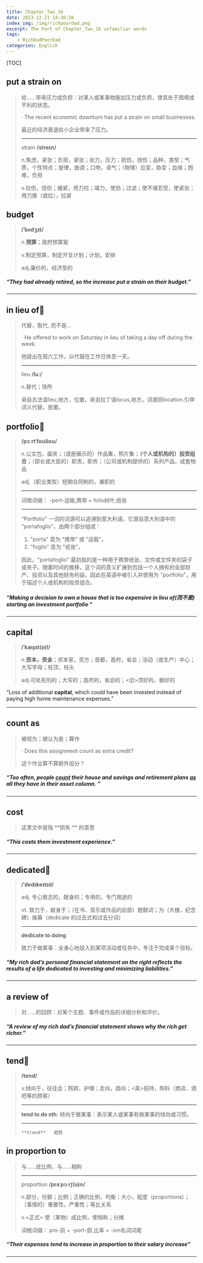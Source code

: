```yaml
---
title: Chapter_Two_16
date: 2023-12-21 14:36:56
index_img: /img/richpoordad.png
excerpt: The Part of Chapter_Two_16 unfamiliar words
tags: 
    - RichDadPoorDad
categories: English
---
```


[TOC]

## put a strain on

> 给……带来压力或负担：对某人或某事物施加压力或负担，使其处于困境或不利的状态。
>
> · The recent economic downturn has put a strain on small businesses.
>
> 最近的经济衰退给小企业带来了压力。
>
> ---
>
> strain **/streɪn/**
>
> n.焦虑，紧张；负担，紧张；张力，压力；损伤，扭伤；品种，类型；气质，个性特点；旋律，曲调；口吻，语气；（物理）应变，胁变；血缘；困难，负担
>
> v.拉伤，扭伤；绷紧，用力拉；竭力，使劲；过滤；使不堪忍受，使紧张；用力推（或拉），拉紧

## budget

> **/ˈbʌdʒɪt/**
>
> n.**预算**；政府预算案
>
> v.制定预算，制定开支计划；计划，安排
>
> adj.廉价的，经济型的

##### “They had already retired, so the increase **put a strain on** their **budget**.”

---

## in lieu of🚩

> 代替，取代,  而不是...
>
> · He offered to work on Saturday in lieu of taking a day off during the week.
>
> 他提出在周六工作，以代替在工作日休息一天。
>
> ---
>
> lieu **/luː/**
>
> n.替代；场所
>
> 来自古法语lieu,地方，位置，来自拉丁语locus,地方，词源同location.引申词义代替，放置。

## portfolio🚩

> **/pɔːrtˈfoʊlioʊ/**
>
> n.公文包，画夹；（成册展示的）作品集，照片集；**（个人或机构的）投资组合**；（部长或大臣的）职责，职务；（公司或机构提供的）系列产品，成套物品
>
> adj.（职业类型）短期合同制的，兼职的
>
> ---
>
> 词根词缀： -port-运输,携带 + folio树叶,纸张
>
> ---
>
> "Portfolio" 一词的词源可以追溯到意大利语。它源自意大利语中的 "portafoglio"，由两个部分组成：
>
> 1. "porta" 意为 "携带" 或 "运载"。
> 2. "foglio" 意为 "纸张"。
>
> 因此，"portafoglio" 最初指的是一种用于携带纸张、文件或文件夹的袋子或夹子。随着时间的推移，这个词的意义扩展到包括一个人拥有的全部财产、投资以及其他财务利益，因此在英语中被引入并使用为 "portfolio"，用于描述个人或机构的投资组合。

##### “Making a decision to own a house that is too expensive **in lieu of**(而不是) starting an investment **portfolio** ”

---

## capital

> **/ˈkæpɪt(ə)l/**
>
> n.**资本，资金**；资本家，资方；首都，首府，省会；活动（或生产）中心；大写字母；柱顶，柱头
>
> adj.可处死刑的；大写的；首府的，省会的；<旧>顶好的，极好的

“Loss of additional **capital**, which could have been invested instead of paying high home maintenance expenses.”

---

## count as

> 被视为；被认为是；算作
>
> · Does this assignment count as extra credit?
>
> 这个作业算不算额外加分？

##### “Too often, people **<u>count</u>** their house and savings and retirement plans **<u>as</u>** all they have in their asset column. ”

---

## cost

> 这里文中是指 **损失 ** 的意思

##### “This **costs** them investment experience.”

---

## dedicated🚩

> **/ˈdedɪkeɪtɪd/**
>
> adj.	专心致志的，献身的；专用的，专门用途的
> 
>vt.	  致力于，献身于；（在书、音乐或作品的前部）题献词；为（大楼，纪念碑）揭幕（dedicate 的过去式和过去分词）
> 
> ---
>
> **dedicate to doing**
>
> 致力于做某事：全身心地投入到某项活动或任务中，专注于完成某个目标。

##### “My rich dad’s personal financial statement on the right reflects the results of a life **dedicated to** investing and minimizing liabilities.”

---

## a review of

> 对......的回顾：对某个主题、事件或作品的详细分析和评价。

##### “**A review of** my rich dad’s financial statement shows why the rich get richer.”

---

## tend🚩

> **/tend/**
>
> v.倾向于，往往会；照顾，护理；走向，趋向；<美>招待，照料（商店、酒吧等的顾客）
>
> ---
>
> **tend to do sth**: 倾向于做某事：表示某人或某事有做某事的倾向或习惯。
>
> ---
>
> `**trend**   趋势`

## in proportion to 

> 与……成比例，与……相称
>
> ---
>
> proportion  **/prəˈpɔːrʃ(ə)n/**
>
> n.部分，份额；比例；正确的比例，均衡；大小，程度（proportions）；（事情的）重要性，严重性；等比关系
>
> v.<正式> 使（某物）成比例，使相称；分摊
>
>  词根词缀： pro-前 + -port-部,比率 + -ion名词词尾

##### “Their expenses **tend to** increase **in proportion to** their salary increase”

---

